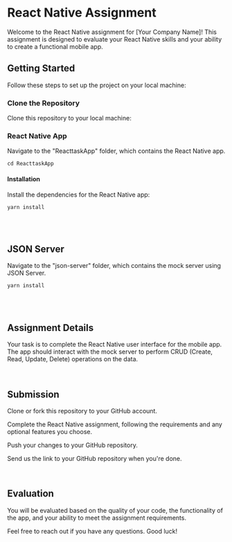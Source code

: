 # React Native Assignment

Welcome to the React Native assignment for [Your Company Name]! This assignment is designed to evaluate your React Native skills and your ability to create a functional mobile app.

## Getting Started

Follow these steps to set up the project on your local machine:

### Clone the Repository

Clone this repository to your local machine:

### React Native App

Navigate to the "ReacttaskApp" folder, which contains the React Native app.

```
cd ReacttaskApp
```

#### Installation

Install the dependencies for the React Native app:

```
yarn install
```

<br/><br/>

## JSON Server

Navigate to the "json-server" folder, which contains the mock server using JSON Server.

```
yarn install
```

<br/><br/>

## Assignment Details

Your task is to complete the React Native user interface for the mobile app. The app should interact with the mock server to perform CRUD (Create, Read, Update, Delete) operations on the data.

<br/>

## Submission

Clone or fork this repository to your GitHub account.

Complete the React Native assignment, following the requirements and any optional features you choose.

Push your changes to your GitHub repository.

Send us the link to your GitHub repository when you're done.

<br/>

## Evaluation

You will be evaluated based on the quality of your code, the functionality of the app, and your ability to meet the assignment requirements.

Feel free to reach out if you have any questions. Good luck!
